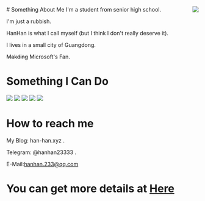 <img align="right" src="https://github-readme-stats.vercel.app/api?username=HanHan233&show_icons=true&count_private=true" />
# Something About Me
I'm a student from senior high school.

I'm just a rubbish.

HanHan is what I call myself (but I think I don't really deserve it). 

I lives in a small city of Guangdong.

~~Makding~~ Microsoft's Fan.

# Something I Can Do
   ![](https://img.shields.io/badge/-HTML5-e34f26?style=flat-square&logo=HTML5&logoColor=fff)
   ![](https://img.shields.io/badge/-CSS3-359CD6?style=flat-square&logo=CSS3&logoColor=fff)
   ![](https://img.shields.io/badge/-JavaScript-FFDA3E?style=flat-square&logo=JavaScript&logoColor=fff)
   ![](https://img.shields.io/badge/-C%2b%2b-cc961c?style=flat-square&logo=C%2b%2b&logoColor=fff) 
   ![](https://img.shields.io/badge/-C-FFC0CB?style=flat-square&logo=C&logoColor=fff) 
# How to reach me
My Blog: han-han.xyz .

Telegram: @hanhan23333 .

E-Mail:hanhan.233@qq.com

# You can get more details at [Here](https://han-han.xyz/about/)

<!---
HanHan233/HanHan233 is a ✨ special ✨ repository because its `README.md` (this file) appears on your GitHub profile.
You can click the Preview link to take a look at your changes.
--->
